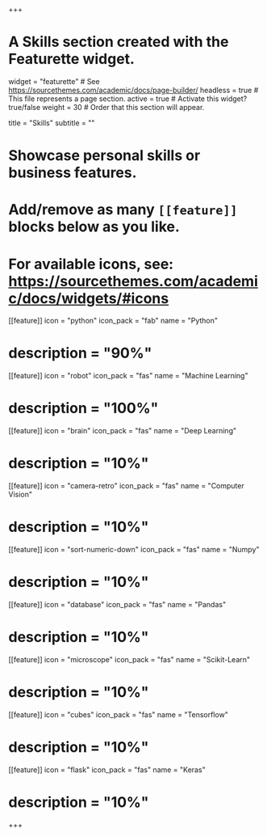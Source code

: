 +++
# A Skills section created with the Featurette widget.
widget = "featurette"  # See https://sourcethemes.com/academic/docs/page-builder/
headless = true  # This file represents a page section.
active = true  # Activate this widget? true/false
weight = 30  # Order that this section will appear.

title = "Skills"
subtitle = ""

# Showcase personal skills or business features.
# 
# Add/remove as many `[[feature]]` blocks below as you like.
# 
# For available icons, see: https://sourcethemes.com/academic/docs/widgets/#icons


[[feature]]
  icon = "python"
  icon_pack = "fab"
  name = "Python"
#  description = "90%"
  
[[feature]]
  icon = "robot"
  icon_pack = "fas"
  name = "Machine Learning"
#  description = "100%"  
  
[[feature]]
  icon = "brain"
  icon_pack = "fas"
  name = "Deep Learning"
#  description = "10%"

[[feature]]
  icon = "camera-retro"
  icon_pack = "fas"
  name = "Computer Vision"
#  description = "10%"

[[feature]]
  icon = "sort-numeric-down"
  icon_pack = "fas"
  name = "Numpy"
#  description = "10%"

[[feature]]
  icon = "database"
  icon_pack = "fas"
  name = "Pandas"
#  description = "10%"

[[feature]]
  icon = "microscope"
  icon_pack = "fas"
  name = "Scikit-Learn"
#  description = "10%"

[[feature]]
  icon = "cubes"
  icon_pack = "fas"
  name = "Tensorflow"
#  description = "10%"

[[feature]]
  icon = "flask"
  icon_pack = "fas"
  name = "Keras"
#  description = "10%"


+++
